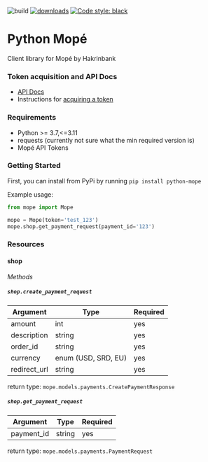 ![build](https://github.com/rhymiz/python-mope/workflows/build/badge.svg)
[![downloads](https://pepy.tech/badge/python-mope)](https://pepy.tech/project/python-mope)
[![Code style: black](https://img.shields.io/badge/code%20style-black-000000.svg)](https://github.com/psf/black)

# Python Mopé
Client library for Mopé by Hakrinbank

### Token acquisition and API Docs
- [API Docs](https://api.mope.sr/integration/doc)
- Instructions for [acquiring a token](https://drive.google.com/file/d/10fWqgpl2Ip9JIacl0pwzUDi_HV6WLbCi/view?usp=sharing)


### Requirements
- Python >= 3.7,<=3.11
- requests (currently not sure what the min required version is)
- Mopé API Tokens

### Getting Started
First, you can install from PyPi by running `pip install python-mope`

Example usage:

```python
from mope import Mope

mope = Mope(token='test_123')
mope.shop.get_payment_request(payment_id='123')
```

### Resources
#### shop

*Methods*

##### `shop.create_payment_request`

| Argument   | Type                | Required |
| ---        |---                  | ---      |
|amount      | int                 | yes      |
|description | string              | yes      |
|order_id    | string              | yes      |
|currency    | enum (USD, SRD, EU) | yes      | 
|redirect_url| string              | yes      |


return type: `mope.models.payments.CreatePaymentResponse`

##### `shop.get_payment_request`

| Argument  | Type   | Required |
|---        |---     |---       |
|payment_id | string | yes      |


return type: `mope.models.payments.PaymentRequest`
